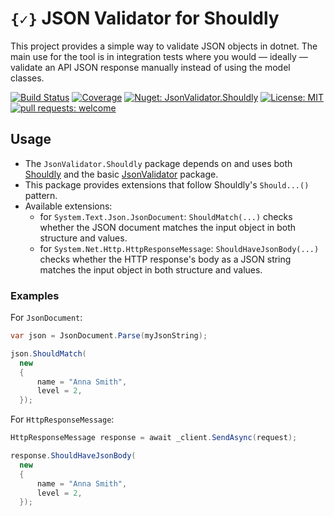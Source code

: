 # `{✓}` JSON Validator for Shouldly
This project provides a simple way to validate JSON objects in dotnet. The main use for the tool is in integration tests where you would — ideally — validate an API JSON response manually instead of using the model classes.

[![Build Status](https://github.com/JsonValidatorProject/JsonValidator.Shouldly/workflows/build-and-test/badge.svg "Build Status")](https://github.com/JsonValidatorProject/JsonValidator.Shouldly/actions?query=workflow%3A%22build-and-test%22)
[![Coverage](https://codecov.io/gh/JsonValidatorProject/JsonValidator.Shouldly/branch/main/graph/badge.svg)](https://codecov.io/gh/JsonValidatorProject/JsonValidator.Shouldly)
[![Nuget: JsonValidator.Shouldly](https://img.shields.io/nuget/v/JsonValidator.Shouldly?label=JsonValidator.Shouldly&logo=nuget)](https://www.nuget.org/packages/JsonValidator.Shouldly)
[![License: MIT](https://img.shields.io/badge/license-MIT-blueviolet)](https://opensource.org/licenses/MIT)
[![pull requests: welcome](https://img.shields.io/badge/pull%20requests-welcome-brightgreen)](https://github.com/JsonValidatorProject/JsonValidator/fork)

## Usage
- The `JsonValidator.Shouldly` package depends on and uses both [Shouldly](https://github.com/shouldly/shouldly) and the basic [JsonValidator](https://github.com/JsonValidatorProject/JsonValidator) package.
- This package provides extensions that follow Shouldly's `Should...()` pattern.
- Available extensions:
  - for `System.Text.Json.JsonDocument`: `ShouldMatch(...)` checks whether the JSON document matches the input object in both structure and values.
  - for `System.Net.Http.HttpResponseMessage`: `ShouldHaveJsonBody(...)` checks whether the HTTP response's body as a JSON string matches the input object in both structure and values.

### Examples
For `JsonDocument`:
```csharp
var json = JsonDocument.Parse(myJsonString);

json.ShouldMatch(
  new
  {
      name = "Anna Smith",
      level = 2,
  });
```

For `HttpResponseMessage`:
```csharp
HttpResponseMessage response = await _client.SendAsync(request);

response.ShouldHaveJsonBody(
  new
  {
      name = "Anna Smith",
      level = 2,
  });
```
